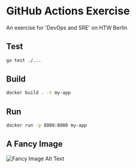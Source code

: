 # GitHub Actions Exercise

An exercise for 'DevOps and SRE' on HTW Berlin

## Test

```bash
go test ./...
```

## Build

```bash
docker build . -t my-app
```

## Run

```bash
docker run -p 8080:8080 my-app
```

## A Fancy Image
![Fancy Image Alt Text](https://preview.redd.it/usqygis5ghx51.jpg?width=640&height=611&crop=smart&auto=webp&s=2094e70e4be448d5b2e31d334abd33e9b2c24106)